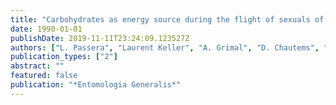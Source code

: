```yaml
---
title: "Carbohydrates as energy source during the flight of sexuals of the ant Formica lugubris (Hymenoptera: Formicidae)"
date: 1990-01-01
publishDate: 2019-11-11T23:24:09.123527Z
authors: ["L. Passera", "Laurent Keller", "A. Grimal", "D. Chautems", "Daniel Cherix", "David Fletcher", "W. Fortelius", "R. Rosengren", "Edward Vargo"]
publication_types: ["2"]
abstract: ""
featured: false
publication: "*Entomologia Generalis*"
---
```


